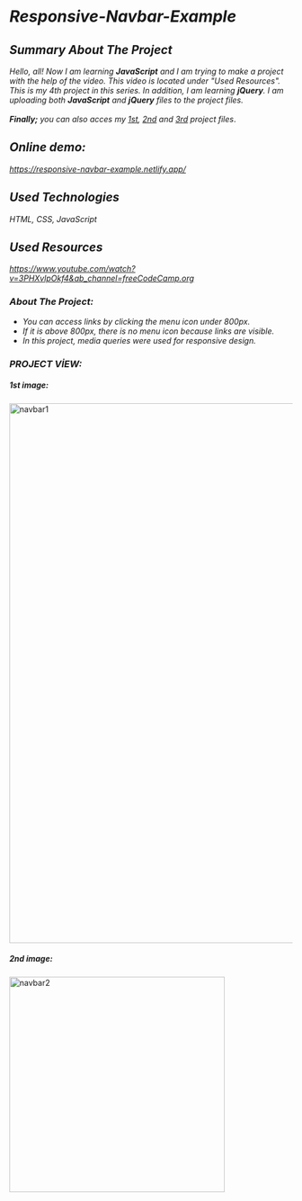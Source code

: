 # *Responsive-Navbar-Example*

## *Summary About The Project*
*Hello, all! 
Now I am learning <b>JavaScript</b> and I am trying to make a project with the help of the video. This video is located under "Used Resources".
This is my 4th project in this series.  In addition, I am learning <b>jQuery</b>. I am uploading both <b>JavaScript</b> and <b>jQuery</b> files to the project files.*<br><br>
*<b>Finally;</b>
you can also acces my [1st](https://github.com/svvlcrkt/Simple-Color-Flipper), [2nd](https://github.com/svvlcrkt/Counter-Example) and [3rd](https://github.com/svvlcrkt/Reviews-Example) project files*.

## *Online demo:*
*https://responsive-navbar-example.netlify.app/*

## *Used Technologies*
*HTML, CSS, JavaScript*

## *Used Resources*
*https://www.youtube.com/watch?v=3PHXvlpOkf4&ab_channel=freeCodeCamp.org*

### *About The Project:*
* *You can access links by clicking the menu icon under 800px.*
* *If it is above 800px, there is no menu icon because links are visible.*
* *In this project, media queries were used for responsive design.*

### *PROJECT VİEW:*

##### *1st image:*
<img width="960" alt="navbar1" src="https://user-images.githubusercontent.com/63058707/132136906-a3d407f5-83e6-4f63-84c1-cbe531ad1103.png">

##### *2nd image:*
<img width="383" alt="navbar2" src="https://user-images.githubusercontent.com/63058707/132137116-3e4d70ac-4571-4f21-ae5e-d1538ab70ff1.png">

